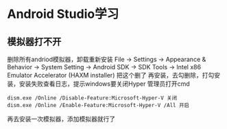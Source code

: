 ﻿# Android Studio学习

## 模拟器打不开

删除所有andriod模拟器，卸载重新安装
File -> Settings -> Appearance & Behavior -> System Setting -> Android SDK -> SDK Tools -> Intel x86 Emulator Accelerator (HAXM installer)
把这个删了 再安装，去勾删除，打勾安装，安装失败查看日志，提示windows要关闭Hyper
管理员打开cmd
```
dism.exe /Online /Disable-Feature:Microsoft-Hyper-V 关闭
dism.exe /Online /Enable-Feature:Microsoft-Hyper-V /All 开启
```

再去安装一次模拟器，添加模拟器就行了



